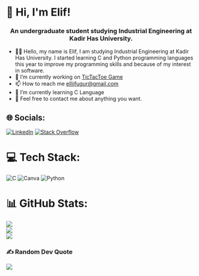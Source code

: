 # 💫 Hi, I'm Elif!
<h3 align="center">An undergraduate student studying Industrial Engineering at Kadir Has University.</h3>

- 👩🏻 Hello, my name is Elif, I am studying Industrial Engineering at Kadir Has University. I started learning C and Python programming languages this year to improve my programming skills and because of my interest in software.
- 🔭 I’m currently working on [TicTacToe Game](https://github.com/elif-ugur/Tic_Tac_Toe_Game)
- 📫 How to reach me [elliifugur@gmail.com](mailto:elliifugur@gmail.com)
- 🌱 I’m currently learning C Language
- 💬 Feel free to contact me about anything you want.


## 🌐 Socials:
[![LinkedIn](https://img.shields.io/badge/LinkedIn-%230077B5.svg?logo=linkedin&logoColor=white)](https://linkedin.com/in/elif-uğur-411312323/) [![Stack Overflow](https://img.shields.io/badge/-Stackoverflow-FE7A16?logo=stack-overflow&logoColor=white)](https://stackoverflow.com/users/26911241) 

# 💻 Tech Stack:
![C](https://img.shields.io/badge/c-%2300599C.svg?style=for-the-badge&logo=c&logoColor=white) ![Canva](https://img.shields.io/badge/Canva-%2300C4CC.svg?style=for-the-badge&logo=Canva&logoColor=white) ![Python](https://img.shields.io/badge/python-3670A0?style=for-the-badge&logo=python&logoColor=ffdd54)
# 📊 GitHub Stats:
![](https://github-readme-stats.vercel.app/api?username=elif-ugur&theme=tokyonight&hide_border=false&include_all_commits=false&count_private=false)<br/>
![](https://github-readme-streak-stats.herokuapp.com/?user=elif-ugur&theme=tokyonight&hide_border=false)<br/>
![](https://github-readme-stats.vercel.app/api/top-langs/?username=elif-ugur&theme=tokyonight&hide_border=false&include_all_commits=false&count_private=false&layout=compact)

### ✍ Random Dev Quote
![](https://quotes-github-readme.vercel.app/api?type=horizontal&theme=tokyonight)

<!-- Proudly created with GPRM ( https://gprm.itsvg.in ) -->
